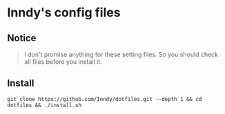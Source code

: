 # Inndy's config files

## Notice

> I don't promise anything for these setting files.
> So you should check all files before you install it.

## Install

`git clone https://github.com/Inndy/dotfiles.git --depth 1 && cd dotfiles && ./install.sh`

